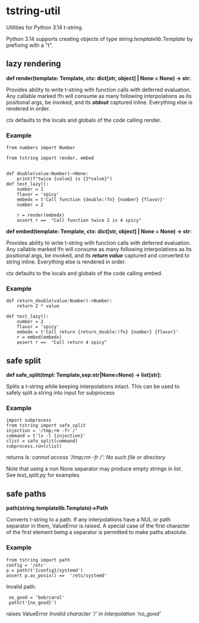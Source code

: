 # tstring-util
Utilities for Python 3.14 t-string.

Python 3.14 supports creating objects of type *string.templatelib.Template* by prefixing with a "t". 


## lazy rendering
**def render(template: Template, ctx: dict[str, object] | None = None) -> str:**

Provides ability to write t-string with function calls with deferred evaluation.
Any callable marked !fn will consume as many following interpolations as its positional args,
be invoked, and its ***stdout*** captured inline. Everything else is rendered in order. 

ctx defaults to the locals and globals of the code calling render. 

### Example
```
from numbers import Number

from tstring import render, embed


def double(value:Number)->None:
    print(f"twice {value} is {2*value}")
def test_lazy():
    number = 1
    flavor = 'spicy'
    embedx = t'Call function {double:!fn} {number} {flavor}'
    number = 2

    r = render(embedx)
    assert r ==  "Call function twice 2 is 4 spicy"
```
**def embed(template: Template, ctx: dict[str, object] | None = None) -> str:**

Provides ability to write t-string with function calls with deferred evaluation.
Any callable marked !fn will consume as many following interpolations as its positional args,
be invoked, and its ***return value*** captured and converted to string inline. Everything else is rendered in order. 

ctx defaults to the locals and globals of the code calling embed. 

### Example
```
def return_double(value:Number)->Number:
    return 2 * value

def test_lazy():
    number = 2
    flavor = 'spicy'
    embedx = t'Call return {return_double:!fn} {number} {flavor}'
    r = embed(embedx)
    assert r ==  "Call return 4 spicy"
```

## safe split
**def safe_split(tmpl: Template,sep:str|None=None) -> list[str]:**

Splits a t-string while keeping interpolations intact. This can be used to safely split a string
into input for subprocess

### Example 
```
import subprocess
from tstring import safe_split
injection = '/tmp;rm -fr /'
command = t'ls -l {injection}'
clist = safe_split(command)
subprocess.run(clist)
```

returns *ls: cannot access '/tmp;rm -fr /': No such file or directory*

Note that using a non None separator may produce empty strings in list. See *test_split.py* for examples.
## safe paths 
**path(string.templatelib.Template)->Path**

Converts t-string to a path. If any interpolations have a NUL or path separator in them, ValueError is raised.
A special case of the first character of the first element being a separator is permitted to make paths absolute.


### Example
```
from tstring import path
config = '/etc'
p = path(t'{config}/systemd')
assert p.as_posix() ==  '/etc/systemd'
```

Invalid path:
```
 no_good = 'bob/carol'
 path(t'{no_good}')
 ```

raises ValueError *Invalid character '/' in interpolation 'no_good'*
